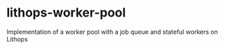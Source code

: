 # lithops-worker-pool
Implementation of a worker pool with a job queue and stateful workers on Lithops

